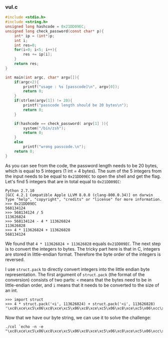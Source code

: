 ### vul.c
```c
#include <stdio.h>
#include <string.h>
unsigned long hashcode = 0x21DD09EC;
unsigned long check_password(const char* p){
    int* ip = (int*)p;
    int i;
    int res=0;
    for(i=0; i<5; i++){
        res += ip[i];
    }
    return res;
}

int main(int argc, char* argv[]){
    if(argc<2){
        printf("usage : %s [passcode]\n", argv[0]);
        return 0;
    }
    if(strlen(argv[1]) != 20){
        printf("passcode length should be 20 bytes\n");
        return 0;
    }

    if(hashcode == check_password( argv[1] )){
        system("/bin/zsh");
        return 0;
    }
    else
        printf("wrong passcode.\n");
    return 0;
}
```

As you can see from the code, the password length needs to be 20 bytes, which is equal to 5 integers (1 int = 4 bytes). The sum of the 5 integers from the input needs to be equal to `0x21DD09EC` to open the shell and get the flag. Let's find 5 integers that are in total equal to `0x21DD09EC`:

```
Python 2.7.10
[GCC 4.2.1 Compatible Apple LLVM 8.0.0 (clang-800.0.34)] on darwin
Type "help", "copyright", "credits" or "license" for more information.
>>> 0x21DD09EC
568134124
>>> 568134124 / 5
113626824
>>> 568134124 - 4 * 113626824
113626828
>>> 4 * 113626824 + 113626828
568134124
```

We found that `4 * 113626824 + 113626828` equals `0x21DD09EC`. The next step is to convert the integers to bytes. The tricky part here is that in C, integers are stored in little-endian format. Therefore the byte order of the integers is reversed.

I use `struct.pack` to directly convert integers into the little endian byte representation. The first argument of `struct.pack` (the format of the conversion) consists of two parts: `<` means that the bytes need to be in little-endian order, and `i` means that it needs to be converted to the size of an int.

```
>>> import struct
>>> 4 * struct.pack('<i', 113626824) + struct.pack('<i', 113626828)
'\xc8\xce\xc5\x06\xc8\xce\xc5\x06\xc8\xce\xc5\x06\xc8\xce\xc5\x06\xcc\xce\xc5\x06'
```

Now that we have our byte string, we can use it to solve the challenge:

```
./col `echo -n -e "\xc8\xce\xc5\x06\xc8\xce\xc5\x06\xc8\xce\xc5\x06\xc8\xce\xc5\x06\xcc\xce\xc5\x06"`
```
